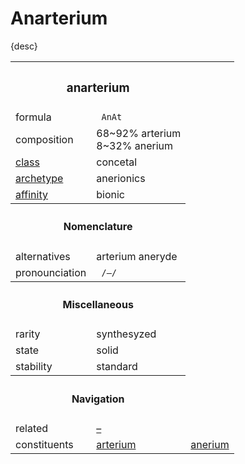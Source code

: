 # Anarterium

{desc}


<table>
  <tr>
    <th colspan="2"> <h3> anarterium </h3> </th>
  </tr>
  <tr>
    <td> formula </td>
    <td> <code> AnAt </code> </td>
  </tr>
  <tr>
    <td> composition </td>
    <td> 68~92% arterium <br> 8~32% anerium </td>
  </tr>
  <tr>
    <td> <a href="–"> class </a> </td>
    <td> concetal </td> 
  </tr>
  <tr>
    <td> <a href="–"> archetype </a> </td>
    <td> anerionics </td>
  </tr>
  <tr>
    <td> <a href="–"> affinity </a> </td>
    <td> bionic </td> 
  </tr>
  <tr>
    <th colspan="2"> <h4> Nomenclature </h4> </th>
  </tr>
  <tr>
    <td> alternatives </td>
    <td> arterium aneryde </td>
  </tr>
  <tr>
    <td> pronounciation </td>
    <td> <code> /–/ </code> </td> 
  </tr>
  <tr>
    <th colspan="2"> <h4> Miscellaneous </h4> </th>
  </tr>
  <tr>
    <td> rarity </td>
    <td> synthesyzed </td>
  </tr>
  <tr>
    <td> state </td>
    <td> solid </td>
  </tr>
  <tr>
    <td> stability </td>
    <td> standard </td>
  </tr>
  <tr>
    <th colspan="2"> <h4> Navigation </h4> </th>
  </tr>
  <tr>
    <td> related </td>
    <td> <a href="–"> – </a> </td>
  </tr>
  <tr>
    <td> constituents </td>
    <td> <a href="elements/arterium.md"> arterium </a> </td>
    <td> <a href="elements/anerium.md"> anerium </a> </td>
  </tr>
</table>
